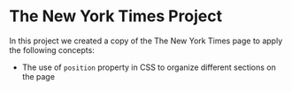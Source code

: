 # The New York Times Project

In this project we created a copy of the The New York Times page to apply the following concepts:

* The use of `position` property in CSS to organize different sections on the page
